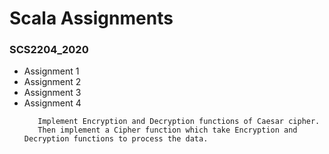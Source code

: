 # Scala Assignments
### SCS2204_2020


- Assignment 1
- Assignment 2
- Assignment 3
- Assignment 4
  ```The Caesar cipher is one of the earliest known and simplest ciphers. It is a type of substitution cipher in which each letter in the plaintext is 'shifted' a certain number        of places down the alphabet. For example, with a shift of 1, A would be replaced by B, B would become C, and so on. The method is named after Julius Caesar, who apparently        used it to communicate with his generals.
     Implement Encryption and Decryption functions of Caesar cipher.
     Then implement a Cipher function which take Encryption and Decryption functions to process the data.


